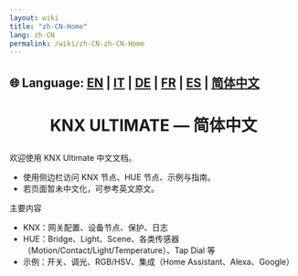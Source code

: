 ```yaml
---
layout: wiki
title: "zh-CN-Home"
lang: zh-CN
permalink: /wiki/zh-CN-zh-CN-Home
---
```

🌐 Language: [EN](https://supergiovane.github.io/node-red-contrib-knx-ultimate/wiki/Home) | [IT](https://supergiovane.github.io/node-red-contrib-knx-ultimate/wiki/it-Home) | [DE](https://supergiovane.github.io/node-red-contrib-knx-ultimate/wiki/de-Home) | [FR](https://supergiovane.github.io/node-red-contrib-knx-ultimate/wiki/fr-Home) | [ES](https://supergiovane.github.io/node-red-contrib-knx-ultimate/wiki/es-Home) | [简体中文](https://supergiovane.github.io/node-red-contrib-knx-ultimate/wiki/zh-CN-Home)
---

<h1><p align='center'>KNX ULTIMATE — 简体中文</p></h1>

欢迎使用 KNX Ultimate 中文文档。

- 使用侧边栏访问 KNX 节点、HUE 节点、示例与指南。
- 若页面暂未中文化，可参考英文原文。

主要内容

- KNX：网关配置、设备节点、保护、日志
- HUE：Bridge、Light、Scene、各类传感器（Motion/Contact/Light/Temperature）、Tap Dial 等
- 示例：开关、调光、RGB/HSV、集成（Home Assistant、Alexa、Google）
